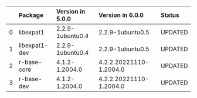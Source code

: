 <!-- markdown-link-check-disable -->

|    | Package       | Version in 5.0.0   | Version in 6.0.0        | Status   |
|---:|:--------------|:-------------------|:------------------------|:---------|
|  0 | libexpat1     | 2.2.9-1ubuntu0.4   | 2.2.9-1ubuntu0.5        | UPDATED  |
|  1 | libexpat1-dev | 2.2.9-1ubuntu0.4   | 2.2.9-1ubuntu0.5        | UPDATED  |
|  2 | r-base-core   | 4.1.2-1.2004.0     | 4.2.2.20221110-1.2004.0 | UPDATED  |
|  3 | r-base-dev    | 4.1.2-1.2004.0     | 4.2.2.20221110-1.2004.0 | UPDATED  |
